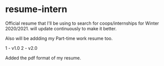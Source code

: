 # resume-intern
Official resume that I'll be using to search for coops/internships for Winter 2020/2021. will update continuously to make it better.

Also will be addding my Part-time work resume too.

1 - v1.0
2 - v2.0

Added the pdf format of my resume.
